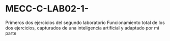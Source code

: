 # MECC-C-LAB02-1-
Primeros dos ejercicios del segundo laboratorio 
Funcionamiento total de los dos ejercicios, capturados de una inteligencia artificial y adaptado por mi parte 
